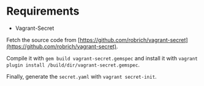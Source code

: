 
# Requirements

* Vagrant-Secret

Fetch the source code from [https://github.com/robrich/vagrant-secret](https://github.com/robrich/vagrant-secret).

Compile it with `gem build vagrant-secret.gemspec` and install it with `vagrant plugin install /build/dir/vagrant-secret.gemspec`.

Finally, generate the `secret.yaml` with `vagrant secret-init`.

